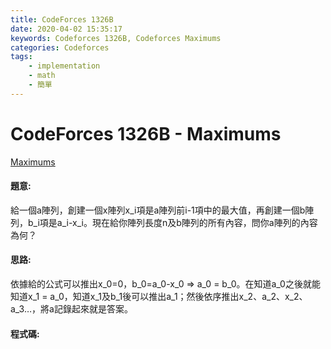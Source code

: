 ```yaml
---
title: CodeForces 1326B
date: 2020-04-02 15:35:17
keywords: Codeforces 1326B, Codeforces Maximums
categories: Codeforces
tags:
    - implementation
    - math
    - 簡單
---
```

# CodeForces 1326B - Maximums
[Maximums](https://codeforces.com/problemset/problem/1326/B)


#### 題意:
給一個a陣列，創建一個x陣列x_i項是a陣列前i-1項中的最大值，再創建一個b陣列，b_i項是a_i-x_i。現在給你陣列長度n及b陣列的所有內容，問你a陣列的內容為何？
<!-- more -->
#### 思路:
依據給的公式可以推出x_0=0，b_0=a_0-x_0 => a_0 = b_0。在知道a_0之後就能知道x_1 = a_0，知道x_1及b_1後可以推出a_1；然後依序推出x_2、a_2、x_2、a_3…，將a記錄起來就是答案。

#### 程式碼:
<script src="https://gist.github.com/Daviswww/62b5e39b9129cdfe55d19ecc3a5208a9.js"></script>